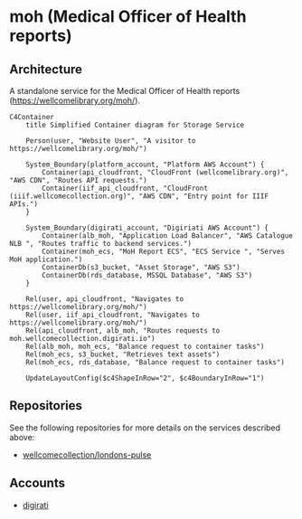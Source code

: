 # moh (Medical Officer of Health reports)

## Architecture

A standalone service for the Medical Officer of Health reports (https://wellcomelibrary.org/moh/).

```mermaid
C4Container
    title Simplified Container diagram for Storage Service

    Person(user, "Website User", "A visitor to https://wellcomelibrary.org/moh/")

    System_Boundary(platform_account, "Platform AWS Account") {
        Container(api_cloudfront, "CloudFront (wellcomelibrary.org)", "AWS CDN", "Routes API requests.")
        Container(iif_api_cloudfront, "CloudFront (iiif.wellcomecollection.org)", "AWS CDN", "Entry point for IIIF APIs.")
    }

    System_Boundary(digirati_account, "Digiriati AWS Account") {
        Container(alb_moh, "Application Load Balancer", "AWS Catalogue NLB ", "Routes traffic to backend services.")
        Container(moh_ecs, "MoH Report ECS", "ECS Service ", "Serves MoH application.")
        ContainerDb(s3_bucket, "Asset Storage", "AWS S3")
        ContainerDb(rds_database, MSSQL Database", "AWS S3")
    }

    Rel(user, api_cloudfront, "Navigates to https://wellcomelibrary.org/moh/")
    Rel(user, iif_api_cloudfront, "Navigates to https://wellcomelibrary.org/moh/")
    Rel(api_cloudfront, alb_moh, "Routes requests to moh.wellcomecollection.digirati.io")
    Rel(alb_moh, moh_ecs, "Balance request to container tasks")
    Rel(moh_ecs, s3_bucket, "Retrieves text assets")
    Rel(moh_ecs, rds_database, "Balance request to container tasks")

    UpdateLayoutConfig($c4ShapeInRow="2", $c4BoundaryInRow="1")
```

## Repositories

See the following repositories for more details on the services described above:

- [wellcomecollection/londons-pulse](https://github.com/wellcomecollection/londons-pulse)

## Accounts

- [digirati](../../aws_accounts.md#digirati)
